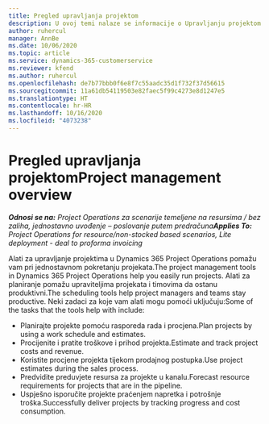 ```yaml
---
title: Pregled upravljanja projektom
description: U ovoj temi nalaze se informacije o Upravljanju projektom u aplikaciji Dynamics 365 Project Operations.
author: ruhercul
manager: AnnBe
ms.date: 10/06/2020
ms.topic: article
ms.service: dynamics-365-customerservice
ms.reviewer: kfend
ms.author: ruhercul
ms.openlocfilehash: de7b77bbb0f6e8f7c55aadc35d1f732f37d56615
ms.sourcegitcommit: 11a61db54119503e82faec5f99c4273e8d1247e5
ms.translationtype: HT
ms.contentlocale: hr-HR
ms.lasthandoff: 10/16/2020
ms.locfileid: "4073238"
---
```

# <a name="project-management-overview"></a><span data-ttu-id="69737-103">Pregled upravljanja projektom</span><span class="sxs-lookup"><span data-stu-id="69737-103">Project management overview</span></span>

<span data-ttu-id="69737-104">_**Odnosi se na:** Project Operations za scenarije temeljene na resursima / bez zaliha, jednostavno uvođenje – poslovanje putem predračuna_</span><span class="sxs-lookup"><span data-stu-id="69737-104">_**Applies To:** Project Operations for resource/non-stocked based scenarios, Lite deployment - deal to proforma invoicing_</span></span>

<span data-ttu-id="69737-105">Alati za upravljanje projektima u Dynamics 365 Project Operations pomažu vam pri jednostavnom pokretanju projekata.</span><span class="sxs-lookup"><span data-stu-id="69737-105">The project management tools in Dynamics 365 Project Operations help you easily run projects.</span></span> <span data-ttu-id="69737-106">Alati za planiranje pomažu upraviteljima projekata i timovima da ostanu produktivni.</span><span class="sxs-lookup"><span data-stu-id="69737-106">The scheduling tools help project managers and teams stay productive.</span></span> <span data-ttu-id="69737-107">Neki zadaci za koje vam alati mogu pomoći uključuju:</span><span class="sxs-lookup"><span data-stu-id="69737-107">Some of the tasks that the tools help with include:</span></span>

- <span data-ttu-id="69737-108">Planirajte projekte pomoću rasporeda rada i procjena.</span><span class="sxs-lookup"><span data-stu-id="69737-108">Plan projects by using a work schedule and estimates.</span></span>
- <span data-ttu-id="69737-109">Procijenite i pratite troškove i prihod projekta.</span><span class="sxs-lookup"><span data-stu-id="69737-109">Estimate and track project costs and revenue.</span></span>
- <span data-ttu-id="69737-110">Koristite procjene projekta tijekom prodajnog postupka.</span><span class="sxs-lookup"><span data-stu-id="69737-110">Use project estimates during the sales process.</span></span>
- <span data-ttu-id="69737-111">Predvidite preduvjete resursa za projekte u kanalu.</span><span class="sxs-lookup"><span data-stu-id="69737-111">Forecast resource requirements for projects that are in the pipeline.</span></span>
- <span data-ttu-id="69737-112">Uspješno isporučite projekte praćenjem napretka i potrošnje troška.</span><span class="sxs-lookup"><span data-stu-id="69737-112">Successfully deliver projects by tracking progress and cost consumption.</span></span>
